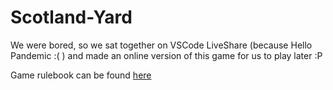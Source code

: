# Scotland-Yard

We were bored, so we sat together on VSCode LiveShare (because Hello Pandemic :( ) and made an online version of this game for us to play later :P

Game rulebook can be found [here](https://desktopgames.com.ua/games/199/scotlandyard_rules_en.pdf)
